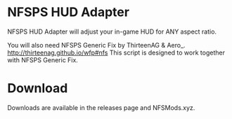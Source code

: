 # NFSPS HUD Adapter
NFSPS HUD Adapter will adjust your in-game HUD for ANY aspect ratio.

You will also need NFSPS Generic Fix by ThirteenAG & Aero_.
http://thirteenag.github.io/wfp#nfs
This script is designed to work together with NFSPS Generic Fix.

# Download
Downloads are available in the releases page and NFSMods.xyz.
